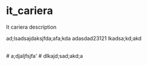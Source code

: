 # it_cariera
It cariera description

ad;lsadsajdaksjfda;afa;kda
adasdad23121
lkadsa;kd;akd

</br>
# a;djaljfsjfa'
# dlkajd;sad;akd;a
